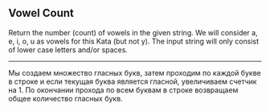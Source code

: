 ## Vowel Count

Return the number (count) of vowels in the given string.
We will consider a, e, i, o, u as vowels for this Kata (but not y).
The input string will only consist of lower case letters and/or spaces.

---

Мы создаем множество гласных букв, затем проходим по каждой букве в строке и если текущая буква является гласной, увеличиваем счетчик на 1. По окончании прохода по всем буквам в строке возвращаем общее количество гласных букв.
